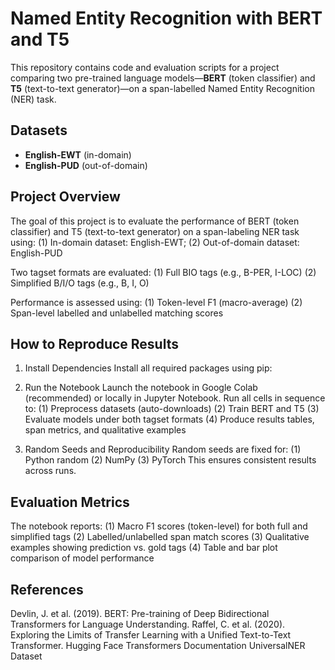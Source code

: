 # Named Entity Recognition with BERT and T5
This repository contains code and evaluation scripts for a project comparing two pre-trained
language models—**BERT** (token classifier) and **T5** (text-to-text generator)—on a span-labelled
Named Entity Recognition (NER) task.

## Datasets
* **English-EWT** (in-domain)
* **English-PUD** (out-of-domain)

## Project Overview
The goal of this project is to evaluate the performance of BERT (token classifier) and T5 (text-to-text generator) on a span-labeling NER task using:
(1) In-domain dataset: English-EWT;
(2) Out-of-domain dataset: English-PUD

Two tagset formats are evaluated:
(1) Full BIO tags (e.g., B-PER, I-LOC)
(2) Simplified B/I/O tags (e.g., B, I, O)

Performance is assessed using:
(1) Token-level F1 (macro-average)
(2) Span-level labelled and unlabelled matching scores

## How to Reproduce Results

1. Install Dependencies
Install all required packages using pip:

2. Run the Notebook
Launch the notebook in Google Colab (recommended) or locally in Jupyter Notebook. Run all cells in sequence to:
(1) Preprocess datasets (auto-downloads)
(2) Train BERT and T5
(3) Evaluate models under both tagset formats
(4) Produce results tables, span metrics, and qualitative examples

3. Random Seeds and Reproducibility
Random seeds are fixed for:
(1) Python random
(2) NumPy
(3) PyTorch
This ensures consistent results across runs.

## Evaluation Metrics
The notebook reports:
(1) Macro F1 scores (token-level) for both full and simplified tags
(2) Labelled/unlabelled span match scores
(3) Qualitative examples showing prediction vs. gold tags
(4) Table and bar plot comparison of model performance

## References
Devlin, J. et al. (2019). BERT: Pre-training of Deep Bidirectional Transformers for Language Understanding.
Raffel, C. et al. (2020). Exploring the Limits of Transfer Learning with a Unified Text-to-Text Transformer.
Hugging Face Transformers Documentation
UniversalNER Dataset

